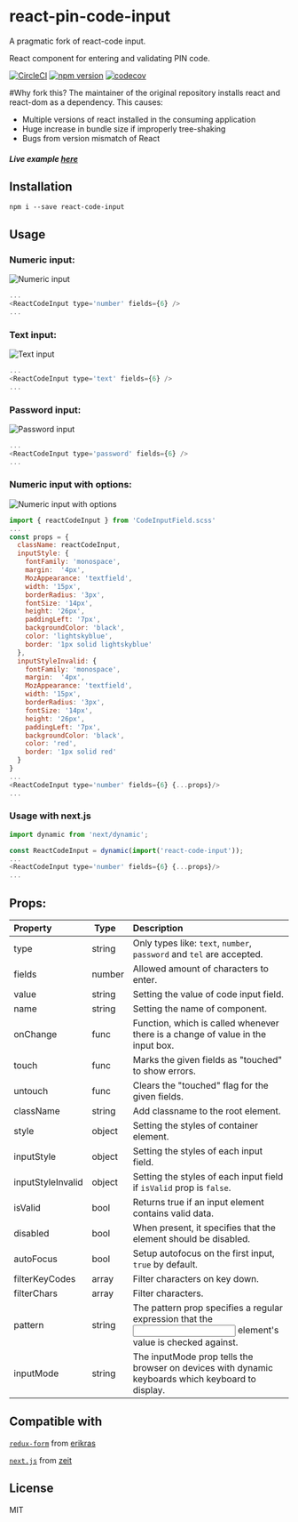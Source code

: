 # react-pin-code-input

A pragmatic fork of react-code input.

React component for entering and validating PIN code.

[![CircleCI](https://circleci.com/gh/40818419/react-code-input.svg?style=svg)](https://circleci.com/gh/40818419/react-code-input) [![npm version](https://badge.fury.io/js/react-code-input.svg)](https://badge.fury.io/js/react-code-input) [![codecov](https://codecov.io/gh/40818419/react-code-input/branch/master/graph/badge.svg)](https://codecov.io/gh/40818419/react-code-input)

#Why fork this?
The maintainer of the original repository installs react and react-dom as a dependency. This causes:

- Multiple versions of react installed in the consuming application
- Huge increase in bundle size if improperly tree-shaking
- Bugs from version mismatch of React

##### Live example [here](https://40818419.github.io/react-code-input)

## Installation

`npm i --save react-code-input`

## Usage

### Numeric input:

![Numeric input](https://cloud.githubusercontent.com/assets/2235499/21593670/eafea336-d119-11e6-9d4b-738141f24b44.png)

```js
...
<ReactCodeInput type='number' fields={6} />
...
```

### Text input:

![Text input](https://cloud.githubusercontent.com/assets/2235499/21593708/61cebee2-d11a-11e6-9b8d-e99dbeeec23b.png)

```js
...
<ReactCodeInput type='text' fields={6} />
...
```

### Password input:

![Password input](https://cloud.githubusercontent.com/assets/2235499/21593710/65ed7252-d11a-11e6-995f-f0127af5bd9f.png)

```js
...
<ReactCodeInput type='password' fields={6} />
...
```

### Numeric input with options:

![Numeric input with options](https://cloud.githubusercontent.com/assets/2235499/21593674/f3bb887c-d119-11e6-8b3f-ba478a0f4692.png)

```js
import { reactCodeInput } from 'CodeInputField.scss'
...
const props = {
  className: reactCodeInput,
  inputStyle: {
    fontFamily: 'monospace',
    margin:  '4px',
    MozAppearance: 'textfield',
    width: '15px',
    borderRadius: '3px',
    fontSize: '14px',
    height: '26px',
    paddingLeft: '7px',
    backgroundColor: 'black',
    color: 'lightskyblue',
    border: '1px solid lightskyblue'
  },
  inputStyleInvalid: {
    fontFamily: 'monospace',
    margin:  '4px',
    MozAppearance: 'textfield',
    width: '15px',
    borderRadius: '3px',
    fontSize: '14px',
    height: '26px',
    paddingLeft: '7px',
    backgroundColor: 'black',
    color: 'red',
    border: '1px solid red'
  }
}
...
<ReactCodeInput type='number' fields={6} {...props}/>
...
```

### Usage with next.js

```js
import dynamic from 'next/dynamic';

const ReactCodeInput = dynamic(import('react-code-input'));
...
<ReactCodeInput type='number' fields={6} {...props}/>
...
```

## Props:

| Property          |  Type  | Description                                                                                          |
| :---------------- | :----- | :--------------------------------------------------------------------------------------------------- |
| type              | string | Only types like: `text`, `number`, `password` and `tel` are accepted.                                |
| fields            | number | Allowed amount of characters to enter.                                                               |
| value             | string | Setting the value of code input field.                                                               |
| name              | string | Setting the name of component.                                                                       |
| onChange          | func   | Function, which is called whenever there is a change of value in the input box.                      |
| touch             | func   | Marks the given fields as "touched" to show errors.                                                  |
| untouch           | func   | Clears the "touched" flag for the given fields.                                                      |
| className         | string | Add classname to the root element.                                                                   |
| style             | object | Setting the styles of container element.                                                             |
| inputStyle        | object | Setting the styles of each input field.                                                              |
| inputStyleInvalid | object | Setting the styles of each input field if `isValid` prop is `false`.                                 |
| isValid           | bool   | Returns true if an input element contains valid data.                                                |
| disabled          | bool   | When present, it specifies that the element should be disabled.                                      |
| autoFocus         | bool   | Setup autofocus on the first input, `true` by default.                                               |
| filterKeyCodes    | array  | Filter characters on key down.                                                                       |
| filterChars       | array  | Filter characters.                                                                                   | default: ['-', '.'] |
| pattern           | string | The pattern prop specifies a regular expression that the <input> element's value is checked against. |
| inputMode         | string | The inputMode prop tells the browser on devices with dynamic keyboards which keyboard to display.    |

## Compatible with

[`redux-form`](https://github.com/erikras/redux-form) from [erikras](https://github.com/erikras)

[`next.js`](https://github.com/zeit/next.js) from [zeit](https://github.com/zeit)

## License

MIT
